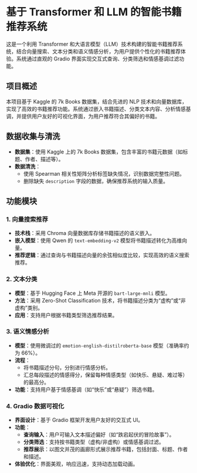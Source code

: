 # 基于 Transformer 和 LLM 的智能书籍推荐系统

这是一个利用 Transformer 和大语言模型（LLM）技术构建的智能书籍推荐系统，结合向量搜索、文本分类和语义情感分析，为用户提供个性化的书籍推荐体验。系统通过直观的 Gradio 界面实现交互式查询、分类筛选和情感基调过滤功能。

## 项目概述

本项目基于 Kaggle 的 7k Books 数据集，结合先进的 NLP 技术和向量数据库，实现了高效的书籍推荐功能。系统通过嵌入书籍描述、分类文本内容、分析情感基调，并提供用户友好的可视化界面，为用户推荐符合其偏好的书籍。

## 数据收集与清洗

- **数据集**：使用 Kaggle 上的 7k Books 数据集，包含丰富的书籍元数据（如标题、作者、描述等）。
- **数据清洗**：
  - 使用 Spearman 相关性矩阵分析标签缺失情况，识别数据完整性问题。
  - 删除缺失 `description` 字段的数据，确保推荐系统的输入质量。

## 功能模块

### 1. 向量搜索推荐

- **技术栈**：采用 Chroma 向量数据库存储书籍描述的语义嵌入。
- **嵌入模型**：使用 Qwen 的 `text-embedding-v2` 模型将书籍描述转化为高维向量。
- **推荐逻辑**：通过查询与书籍描述向量的余弦相似度比较，实现高效的语义搜索推荐。

### 2. 文本分类

- **模型**：基于 Hugging Face 上 Meta 开源的 `bart-large-mnli` 模型。
- **方法**：采用 Zero-Shot Classification 技术，将书籍描述分类为“虚构”或“非虚构”类别。
- **应用**：支持用户根据书籍类型筛选推荐结果。

### 3. 语义情感分析

- **模型**：使用微调过的 `emotion-english-distilroberta-base` 模型（准确率约为 66%）。
- **流程**：
  - 将书籍描述分句，分别进行情感分析。
  - 汇总每段描述的情感得分，保留每种情感类型（如快乐、悬疑、难过等）的最高分。
- **功能**：支持用户基于情感基调（如“快乐”或“悬疑”）筛选书籍。

### 4. Gradio 数据可视化

- **界面设计**：基于 Gradio 框架开发用户友好的交互式 UI。
- **功能**：
  - **查询输入**：用户可输入文本描述偏好（如“跌宕起伏的冒险故事”）。
  - **分类筛选**：支持按书籍类型（虚构/非虚构）或情感基调过滤。
  - **推荐展示**：以图文并茂的画廊形式展示推荐书籍，包括封面、标题、作者和描述。
- **体验优化**：界面美观，响应迅速，支持动态加载动画。
